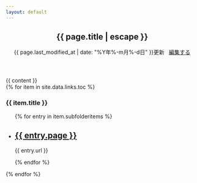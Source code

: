 ```yaml
---
layout: default
---
```

<div class="doc-container">
<article class="documentation">
<header class="doc-header">
<h1 class="doc-title">{{ page.title | escape }}</h1>
<p class="meta">
{{ page.last_modified_at | date: "%Y年%-m月%-d日" }}更新
&nbsp;
<i class="fa-pencil"></i>
<a href="https://github.com/{{ site.repository }}/blob/master/{{ page.path }}" alt="Edit">
編集する
</a>
</p>
</header>
<section class="blog">
  {{ content }}
</section>
{% for item in site.data.links.toc %}
<section class="blog">
  <h3>{{ item.title }}</h3>
    <ul class="list">
      {% for entry in item.subfolderitems %}
        <li>
          <h2><a href="{{ entry.url }}">{{ entry.page }}</a></h2>
          <p class="meta">{{ entry.url }}</p>
        </li>
      {% endfor %}
    </ul>
</section>
{% endfor %}
</article>
</div>

<script>
{% include js/anchor.min.js %}
</script>
<script>anchors.add('h1, h2, h3, h4, h5, h6');</script>

<script>
function connecttext( textid, ischecked ) {
  document.getElementById(textid).disabled = !ischecked;
}
</script>
